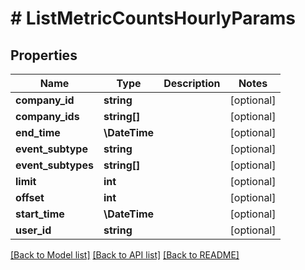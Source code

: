 # # ListMetricCountsHourlyParams

## Properties

Name | Type | Description | Notes
------------ | ------------- | ------------- | -------------
**company_id** | **string** |  | [optional]
**company_ids** | **string[]** |  | [optional]
**end_time** | **\DateTime** |  | [optional]
**event_subtype** | **string** |  | [optional]
**event_subtypes** | **string[]** |  | [optional]
**limit** | **int** |  | [optional]
**offset** | **int** |  | [optional]
**start_time** | **\DateTime** |  | [optional]
**user_id** | **string** |  | [optional]

[[Back to Model list]](../../README.md#models) [[Back to API list]](../../README.md#endpoints) [[Back to README]](../../README.md)
